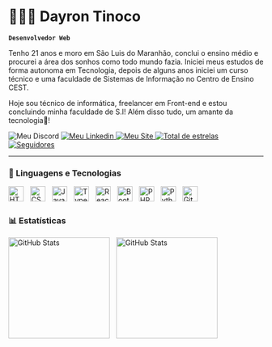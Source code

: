 # 👩🏻‍💻 Dayron Tinoco

**`Desenvolvedor Web`**

Tenho 21 anos e moro em São Luis do Maranhão, conclui o ensino médio e procurei a área dos sonhos como todo mundo fazia. Iniciei meus estudos de forma autonoma em Tecnologia, depois de alguns anos iniciei um curso técnico e uma faculdade de Sistemas de Informação no Centro de Ensino CEST.

Hoje sou técnico de informática, freelancer em Front-end e estou concluindo minha faculdade de S.I! Além disso tudo, um amante da tecnologia🙈!

<p align="left">   
    <a src="https://discord.com/channels/@Dayrozin🔥" target="_blank">
        <img 
            alt="Meu Discord" 
            title="Me siga no Discord!" 
            src="https://img.shields.io/static/v1?message=Discord&logo=discord&label=&color=7289DA&logoColor=white&labelColor=&style=for-the-badge"
        />
    </a>
    <a href="https://www.linkedin.com/in/bruno-dayron-510028240/" target="_blank">
        <img 
            alt="Meu Linkedin" 
            title="Me siga no linkedin!" 
            src="https://img.shields.io/static/v1?message=LinkedIn&logo=linkedin&label=&color=0077B5&logoColor=black&labelColor=&style=for-the-badge"
        />
    </a>
    <a href="https://gmail.com/brunodayron8@gmail.com">
        <img 
            alt="Meu Site" 
            title="Dá uma espiada! 👀" 
            src="[https://img.shields.io/static/v1?message=email&logo=gmail&label=&color=D14836&logoColor=white&labelColor=&style=for-the-badge](https://dayronti.github.io/BrunoDayron/)"
        />
    </a>
    <a href="https://github.com/DayronTi?tab=repositories&sort=stargazers">
        <img 
            alt="Total de estrelas" 
            title="Total de estrelas GitHub" 
            src="https://custom-icon-badges.demolab.com/github/stars/DayronTi?color=55960c&style=for-the-badge&labelColor=488207&logo=star&label=estrelas"
        />
    </a>
    <a href="https://github.com/DayronTi?tab=followers">
        <img 
            alt="Seguidores" 
            title="Me siga no GitHub" 
            src="https://custom-icon-badges.demolab.com/github/followers/DayronTi?color=236ad3&labelColor=1155ba&style=for-the-badge&logo=github&label=Seguidores&logoColor=white"
        />
    </a>
</p>

---

### 🤖 Linguagens e Tecnologias

<img 
    align="left" 
    alt="HTML"
    title="HTML" 
    width="30px" 
    style="padding-right: 10px;" 
    src="https://cdn.jsdelivr.net/gh/devicons/devicon@latest/icons/html5/html5-original.svg" 
/>
<img 
    align="left" 
    alt="CSS" 
    title="CSS"
    width="30px" 
    style="padding-right: 10px;" 
    src="https://cdn.jsdelivr.net/gh/devicons/devicon@latest/icons/css3/css3-original.svg" 
/>
<img 
    align="left" 
    alt="JavaScript" 
    title="JavaScript"
    width="30px" 
    style="padding-right: 10px;" 
    src="https://cdn.jsdelivr.net/gh/devicons/devicon@latest/icons/javascript/javascript-original.svg" 
/>
<img 
    align="left" 
    alt="TypeScript"
    title="TypeScript" 
    width="30px" 
    style="padding-right: 10px;" 
    src="https://cdn.jsdelivr.net/gh/devicons/devicon@latest/icons/typescript/typescript-original.svg" 
/>
<img 
    align="left" 
    alt="React"
    title="React" 
    width="30px" 
    style="padding-right: 10px;" 
    src="https://cdn.jsdelivr.net/gh/devicons/devicon@latest/icons/react/react-original.svg" 
/>
<img 
    align="left" 
    alt="Bootstrap"
    title="Bootstrap" 
    width="30px" 
    style="padding-right: 10px;" 
    src="https://cdn.jsdelivr.net/gh/devicons/devicon@latest/icons/bootstrap/bootstrap-original.svg" 
/>
<img 
    align="left" 
    alt="PHP" 
    title="PHP"
    width="30px" 
    style="padding-right: 10px;" 
    src="https://cdn.jsdelivr.net/gh/devicons/devicon@latest/icons/php/php-original.svg" 
/>
<img 
    align="left" 
    alt="Python" 
    title="Python"
    width="30px" 
    style="padding-right: 10px;" 
    src="https://cdn.jsdelivr.net/gh/devicons/devicon@latest/icons/python/python-original.svg" 
/>
<img 
    align="left" 
    alt="Git" 
    title="Git"
    width="30px" 
    style="padding-right: 10px;" 
    src="https://cdn.jsdelivr.net/gh/devicons/devicon@latest/icons/git/git-original.svg" 
/>

<br/>
<br/>

### 📊 Estatísticas

<p>
  <img 
    align="left" 
    alt="GitHub Stats" 
    height="200" 
    style="padding-right: 10px;" 
    src="https://github-readme-stats.vercel.app/api?username=DayronTi&show_icons=true&theme=tokyonight&include_all_commits=true&locale=pt-br" 
  />

<img 
    align="left" 
    alt="GitHub Stats" 
    height="200" 
    src="https://github-readme-stats.vercel.app/api/top-langs/?username=DayronTi&theme=tokyonight&layout=compact&custom_title=Tecnologias&langs_count=5" 
/>

</p>
